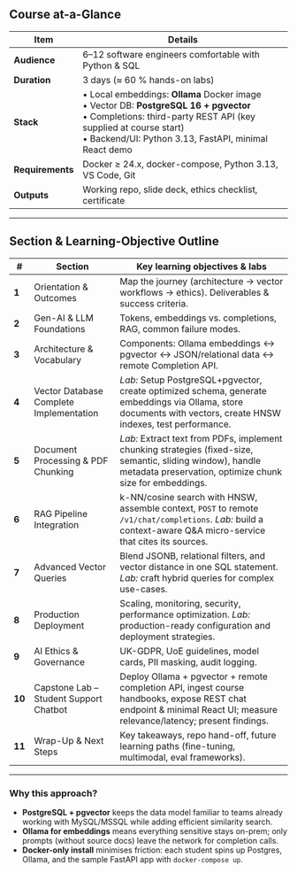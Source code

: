 ## Course at-a-Glance

| Item             | Details                                                                                                                                                                                                                  |
| ---------------- | ------------------------------------------------------------------------------------------------------------------------------------------------------------------------------------------------------------------------ |
| **Audience**     | 6–12 software engineers comfortable with Python & SQL                                                                                                                                                                    |
| **Duration**     | 3 days (≈ 60 % hands-on labs)                                                                                                                                                                                            |
| **Stack**        | • Local embeddings: **Ollama** Docker image<br>• Vector DB: **PostgreSQL 16 + pgvector**<br>• Completions: third-party REST API (key supplied at course start)<br>• Backend/UI: Python 3.13, FastAPI, minimal React demo |
| **Requirements** | Docker ≥ 24.x, docker-compose, Python 3.13, VS Code, Git                                                                                                                                                                 |
| **Outputs**      | Working repo, slide deck, ethics checklist, certificate                                                                                                                                                                  |

---

## Section & Learning-Objective Outline

| #      | Section                                       | Key learning objectives & labs                                                                                                                                        |
| ------ | --------------------------------------------- | --------------------------------------------------------------------------------------------------------------------------------------------------------------------- |
| **1**  | Orientation & Outcomes                        | Map the journey (architecture → vector workflows → ethics). Deliverables & success criteria.                                                                          |
| **2**  | Gen-AI & LLM Foundations                      | Tokens, embeddings vs. completions, RAG, common failure modes.                                                                                                        |
| **3**  | Architecture & Vocabulary                     | Components: Ollama embeddings ↔ pgvector ↔ JSON/relational data ↔ remote Completion API.                                                                              |
| **4**  | Vector Database Complete Implementation       | *Lab:* Setup PostgreSQL+pgvector, create optimized schema, generate embeddings via Ollama, store documents with vectors, create HNSW indexes, test performance.      |
| **5**  | Document Processing & PDF Chunking            | *Lab:* Extract text from PDFs, implement chunking strategies (fixed-size, semantic, sliding window), handle metadata preservation, optimize chunk size for embeddings. |
| **6**  | RAG Pipeline Integration                      | k-NN/cosine search with HNSW, assemble context, `POST` to remote `/v1/chat/completions`. *Lab:* build a context-aware Q\&A micro-service that cites its sources.      |
| **7**  | Advanced Vector Queries                       | Blend JSONB, relational filters, and vector distance in one SQL statement. *Lab:* craft hybrid queries for complex use-cases.                                         |
| **8**  | Production Deployment                         | Scaling, monitoring, security, performance optimization. *Lab:* production-ready configuration and deployment strategies.                                              |
| **9**  | AI Ethics & Governance                        | UK-GDPR, UoE guidelines, model cards, PII masking, audit logging.                                                                                                     |
| **10** | Capstone Lab – Student Support Chatbot        | Deploy Ollama + pgvector + remote completion API, ingest course handbooks, expose REST chat endpoint & minimal React UI; measure relevance/latency; present findings. |
| **11** | Wrap-Up & Next Steps                          | Key takeaways, repo hand-off, future learning paths (fine-tuning, multimodal, eval frameworks).                                                                       |

---

### Why this approach?

* **PostgreSQL + pgvector** keeps the data model familiar to teams already working with MySQL/MSSQL while adding efficient similarity search.
* **Ollama for embeddings** means everything sensitive stays on-prem; only prompts (without source docs) leave the network for completion calls.
* **Docker-only install** minimises friction: each student spins up Postgres, Ollama, and the sample FastAPI app with `docker-compose up`.
